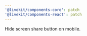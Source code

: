 ```yaml
---
'@livekit/components-core': patch
'@livekit/components-react': patch
---
```


Hide screen share button on mobile.
